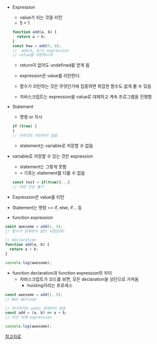 - Expression

  - value가 되는 것을 리턴
  - 5 + 1

  ```javascript
  function add(a, b) {
    return a + b;
  }
  const how = add(5, 6);
  //  add(5, 6)는 expression
  // value를 리턴하니까
  ```

  - return이 없어도 undefined를 얻게 됨
  - expression은 value를 리턴한다.
  - 함수가 리턴하는 것은 무엇인가에 집중하면 복잡한 함수도 쉽게 볼 수 있음

  - 자바스크립트는 expression을 value로 대체하고 계속 프로그램을 진행함

- Statement

  - 명령 or 지시

  ```javascript
  if (true) {
  }
  // 아무것도 리턴하지 않음
  ```

  - statement는 variable로 저장할 수 없음

- variable로 저장할 수 있는 것은 expression

  - statement는 그렇게 못함
  - = 기호는 statement를 다룰 수 없음

  ```javascript
  const test = if(true){...}
  // 이런 것은 불가
  ```

- Expression은 value를 리턴
- Statement는 명령 => if, else, if .. 등

- function expression

```javascript
const awesome = add(1, 5);
// 함수가 존재하지 않던 시점인데?

// declaration
function add(a, b) {
  return a + b;
}

console.log(awesome);
```

- function declaration과 function expression의 차이
  - 자바스크립트가 코드를 보면, 모든 declaration을 상단으로 가져옴
    - hoisting이라는 프로세스

```javascript
const awesome = add(1, 5);
// Not defined

// 여기까지는 add는 존재하지 않음
const add = (a, b) => a + b;
// 이건 이제 expression

console.log(awesome);
```

[참고자료](https://www.youtube.com/watch?v=tclQMRg5v7Y)

